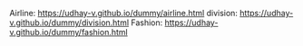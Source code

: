 Airline:
https://udhay-v.github.io/dummy/airline.html
division:
https://udhay-v.github.io/dummy/division.html
Fashion:
https://udhay-v.github.io/dummy/fashion.html
